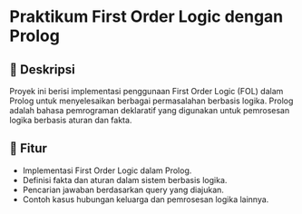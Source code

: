 # Praktikum First Order Logic dengan Prolog

## 📌 Deskripsi
Proyek ini berisi implementasi penggunaan First Order Logic (FOL) dalam Prolog untuk menyelesaikan berbagai permasalahan berbasis logika. Prolog adalah bahasa pemrograman deklaratif yang digunakan untuk pemrosesan logika berbasis aturan dan fakta.

## 📌 Fitur
- Implementasi First Order Logic dalam Prolog.
- Definisi fakta dan aturan dalam sistem berbasis logika.
- Pencarian jawaban berdasarkan query yang diajukan.
- Contoh kasus hubungan keluarga dan pemrosesan logika lainnya.
